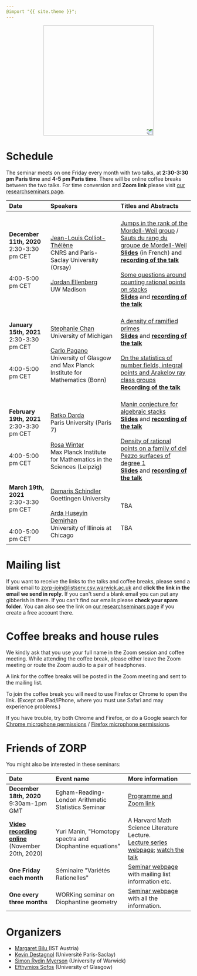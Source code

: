 ```yaml
---
@import "{{ site.theme }}";
---
```


<p align="center">
  <img width="300" height="300" style="transform: rotate(0.5turn);" src="https://upload.wikimedia.org/wikipedia/commons/1/18/Rational_points_of_bounded_height_outside_the_27_lines_on_Clebsch%27s_diagonal_cubic_surface.png">
</p>

# Schedule

The seminar meets on one Friday every month with two talks, at **2:30-3:30 pm  Paris time** and **4-5 pm Paris time**. There will be online coffee breaks between the two talks.  For time conversion and **Zoom link** please visit <a href="https://researchseminars.org/seminar/zorp_1729">our researchseminars page</a>.


| Date   | Speakers     | Titles and Abstracts |
|:------------|:--------------|:------|
| **December 11th, 2020** <br>2:30-3:30 pm CET <br><br> <br> 4:00-5:00 pm CET <br>| <br><a href="https://www.imo.universite-paris-saclay.fr/~colliot/">Jean-Louis Colliot-Thélène</a> <br> CNRS and Paris-Saclay University (Orsay) <br><br>  <a href="https://www.math.wisc.edu/~ellenber/"> Jordan Ellenberg </a> <br> UW Madison| <br><a href="https://zoom-on-rational-points.github.io/abstractCT">Jumps in the rank of the Mordell-Weil group</a> / <a href="https://zoom-on-rational-points.github.io/resumeCT">Sauts du rang du groupe de Mordell-Weil</a> <br><a href="slidesCT.pdf" style="font-weight:bold">Slides</a> (in French) and <a href="https://www.youtube.com/watch?v=BMyr5qWhbhg&t=38s&ab_channel=EfthymiosSofos" style="font-weight:bold">recording of the talk</a><br><br><a href="https://zoom-on-rational-points.github.io/abstractJE">Some questions around counting rational points on stacks</a><br><a href="slidesJE.pdf" style="font-weight:bold">Slides</a> and <a href="https://www.youtube.com/watch?v=lQ9vtUhit_Y&ab_channel=EfthymiosSofos" style="font-weight:bold">recording of the talk</a>|
| **January 15th, 2021** <br>2:30-3:30 pm CET <br><br> <br> 4:00-5:00 pm CET <br>| <br><a href ="http://www-personal.umich.edu/~ytchan/">Stephanie Chan</a> <br> University of Michigan <br><br>  <a href="http://guests.mpim-bonn.mpg.de/carlo.pagano90/"> Carlo Pagano </a> <br> University of Glasgow and Max Planck Institute for Mathematics (Bonn)| <br><a href="https://zoom-on-rational-points.github.io/abstractSC">A density of ramified primes</a><br><a href="slidesSC.pdf" style="font-weight:bold">Slides</a> and <a href="https://www.youtube.com/watch?v=NRguyZeohFU" style="font-weight:bold">recording of the talk</a><br><br><a href="https://zoom-on-rational-points.github.io/abstractCP">On the statistics of number fields, integral points and Arakelov ray class groups</a><br><a href="https://www.youtube.com/watch?v=bOaQY5jOarw&t=12s" style="font-weight:bold">Recording of the talk</a>|
| **February 19th, 2021** <br>2:30-3:30 pm CET <br><br> <br> 4:00-5:00 pm CET <br>| <br><a href ="https://webusers.imj-prg.fr/ratko.darda">Ratko Darda</a> <br> Paris University (Paris 7) <br><br>   <a href="https://personal-homepages.mis.mpg.de/winter/">Rosa Winter</a> <br>Max Planck Institute for Mathematics in the Sciences (Leipzig) | <br><a href="https://zoom-on-rational-points.github.io/abstractRD">Manin conjecture for algebraic stacks</a><br><a href="slidesRD.pdf" style="font-weight:bold">Slides</a> and <a href="https://www.youtube.com/watch?v=ZJfP1TI6soQ" style="font-weight:bold">recording of the talk</a><br><br><a href="https://zoom-on-rational-points.github.io/abstractRW">Density of rational points on a family of del Pezzo surfaces of degree 1</a><br><a href="slidesRW.pdf" style="font-weight:bold">Slides</a> and <a href="https://www.youtube.com/watch?v=CdR8nMqoGoE" style="font-weight:bold">recording of the talk</a>|
| **March 19th, 2021** <br>2:30-3:30 pm CET <br><br> <br> 4:00-5:00 pm CET <br> | <a href="https://sites.google.com/site/damarishomepage/">Damaris Schindler</a><br> Goettingen University <br><br><a href="https://sites.google.com/a/uic.edu/ardahuseyindemirhan/">Arda Huseyin Demirhan</a><br> University of Illinois at Chicago | <br>TBA <br><br><br> TBA|


# Mailing list

If you want to receive the links to the talks and coffee breaks, please send a blank email to <a href='mailto:zorp-join@listserv.csv.warwick.ac.uk'>zorp-join@listserv.csv.warwick.ac.uk</a> and <b>click the link in the email we send in reply</b>. If you can't send a blank email you can put any gibberish in there. If you can't find our emails please **check your spam folder**.  You can also see the link on <a href="https://researchseminars.org/seminar/zorp_1729">our researchseminars page</a> if you create a free account there.

# Coffee breaks and house rules

We kindly ask that you use your full name in the Zoom session and coffee meeting. While attending the coffee break, please either leave the Zoom meeting or route the Zoom audio to a pair of headphones.

A link for the coffee breaks will be posted in the Zoom meeting and sent to the mailing list.

To join the coffee break you will need to use Firefox or Chrome to open the link. (Except on iPad/iPhone, where you must use Safari and may experience problems.)

If you have  trouble, try both Chrome and Firefox, or do a Google search for <a href="https://support.google.com/chrome/answer/2693767">Chrome microphone permissions</a> / <a href="https://support.mozilla.org/en-US/kb/how-manage-your-camera-and-microphone-permissions#w_changing-microphone-permissions">Firefox microphone permissions</a>.

# Friends of ZORP

You might also be interested in these seminars:

| Date   | Event name     | More information |
|:-------|:--------------|:------|
| **December 18th, 2020** <br> 9:30am-1pm GMT| Egham-Reading-London Arithmetic Statistics Seminar  | <a href="https://reynoldfregoli.wixsite.com/website">Programme and Zoom link</a> |
| **<a href="https://www.youtube.com/watch?v=0LRjvyldpCw">Video recording online</a>** <br> (November 20th, 2020) | Yuri Manin, "Homotopy spectra and Diophantine equations" | A Harvard Math Science Literature Lecture.<br> <a href="https://cmsa.fas.harvard.edu/literature-lecture-series/">Lecture series webpage</a>; <a href="https://www.youtube.com/watch?v=0LRjvyldpCw">watch the talk</a>|
| **One Friday each month** | S&eacute;minaire "Vari&eacute;t&eacute;s Rationelles" | <a href="https://webusers.imj-prg.fr/~cyril.demarche/SVR/SVR.html">Seminar webpage</a> with mailing list information etc. |
| **One every three months** | WORKing seminar on Diophantine geometry | <a href="https://sites.google.com/site/netandogra/working-seminar">Seminar webpage</a> with all the information. |



# Organizers

* <a href="https://pub.ist.ac.at/~mbilu/index.html"> Margaret Bilu </a>(IST Austria)
* <a href="https://www.imo.universite-paris-saclay.fr/~destagnol/pageweben.html">Kevin Destagnol</a> (Université Paris-Saclay)
* <a href="https://warwick.ac.uk/fac/sci/maths/people/staff/myerson/">Simon Rydin Myerson</a> (University of Warwick)
* <a href="https://sites.google.com/view/efsofos/home">Efthymios Sofos</a> (University of Glasgow)


